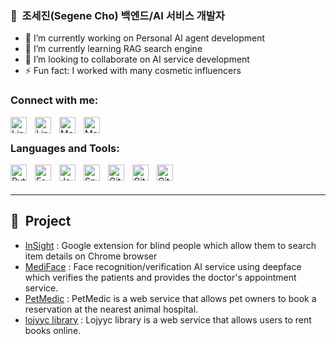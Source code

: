 ### 🐺&nbsp;&nbsp;조세진(Segene Cho) 백엔드/AI 서비스 개발자

- 🔭 I’m currently working on Personal AI agent development
- 🌱 I’m currently learning RAG search engine
- 👯 I’m looking to collaborate on AI service development
- ⚡ Fun fact: I worked with many cosmetic influencers

### Connect with me:

[<img align="left" alt="LinkedIn" src="https://cdn.jsdelivr.net/gh/devicons/devicon/icons/linkedin/linkedin-original.svg" height="26px" style="padding-right:10px;" />](https://linkedin.com/in/segene-cho/#gh-light-mode-only)
[<img align="left" alt="LinkedIn" src="https://cdn.jsdelivr.net/gh/devicons/devicon/icons/linkedin/linkedin-original.svg" height="26px" style="padding-right:10px;" />](https://linkedin.com/in/segene-cho/#gh-dark-mode-only)

[<img align="left" alt="Mail" src="https://cdn.jsdelivr.net/gh/devicons/devicon/icons/google/google-original.svg" height="26px" style="padding-right:10px;">](mailto:segene99@gmail.com#gh-dark-mode-only)
[<img align="left" alt="Mail" src="https://cdn.jsdelivr.net/gh/devicons/devicon/icons/google/google-original.svg" height="26px" style="padding-right:10px;">](mailto:segene99@gmail.com#gh-light-mode-only)
<br>

### Languages and Tools:

<img align="left" alt="Python" width="26px" src="https://cdn.jsdelivr.net/gh/devicons/devicon/icons/python/python-original.svg" style="padding-right:10px;" />
<img align="left" alt="FastAPI" width="26px" src="https://cdn.jsdelivr.net/gh/devicons/devicon/icons/fastapi/fastapi-original.svg" style="padding-right:10px;" />
<img align="left" alt="Java" width="26px" src="https://cdn.jsdelivr.net/gh/devicons/devicon/icons/java/java-original.svg" style="padding-right:10px;" />
<img align="left" alt="Spring" width="26px" src="https://cdn.jsdelivr.net/gh/devicons/devicon/icons/spring/spring-original.svg" style="padding-right:10px;" />

<img align="left" alt="Git" width="26px" src="https://cdn.jsdelivr.net/gh/devicons/devicon/icons/git/git-original.svg" style="padding-right:10px;" />

[<img align="left" alt="GitHub" src="https://user-images.githubusercontent.com/3369400/139447912-e0f43f33-6d9f-45f8-be46-2df5bbc91289.png" width="26px" style="padding-right:10px;" />](https://github.com/cv-jaeha#gh-dark-mode-only)

[<img align="left" alt="GitHub" width="26px" src="https://user-images.githubusercontent.com/3369400/139448065-39a229ba-4b06-434b-bc67-616e2ed80c8f.png" style="padding-right:10px;" />](https://github.com/cv-jaeha#gh-light-mode-only)

<br />
<br />

---

## 🦾&nbsp;&nbsp;Project

<!-- Project:START -->
- [InSight](https://github.com/segene99/insight) : Google extension for blind people which allow them to search item details on Chrome browser
- [MediFace](https://github.com/segene99/MediFace) : Face recognition/verification AI service using deepface which verifies the patients and provides the doctor's appointment service.
- [PetMedic](https://github.com/segene99/petmedic) : PetMedic is a web service that allows pet owners to book a reservation at the nearest animal hospital.
- [lojyyc library](https://github.com/segene99/lojyyc) : Lojyyc library is a web service that allows users to rent books online.
<!-- Project:END -->
